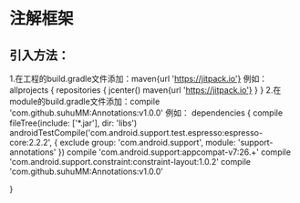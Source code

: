 # 注解框架
引入方法：
--------
1.在工程的build.gradle文件添加：maven{url 'https://jitpack.io'}
例如：
allprojects {
    repositories {
        jcenter()
        maven{url 'https://jitpack.io'}
    }
}
2.在module的build.gradle文件添加：compile 'com.github.suhuMM:Annotations:v1.0.0'
例如：
dependencies {
    compile fileTree(include: ['*.jar'], dir: 'libs')
    androidTestCompile('com.android.support.test.espresso:espresso-core:2.2.2', {
        exclude group: 'com.android.support', module: 'support-annotations'
    })
    compile 'com.android.support:appcompat-v7:26.+'
    compile 'com.android.support.constraint:constraint-layout:1.0.2'
    compile 'com.github.suhuMM:Annotations:v1.0.0'

}
